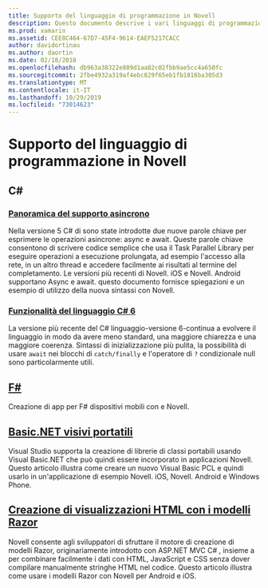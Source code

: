 ```yaml
---
title: Supporto del linguaggio di programmazione in Novell
description: Questo documento descrive i vari linguaggi di programmazione supportati da Novell. Vengono C#illustrati F#i modelli,, Portable Visual Basic.NET e Razor.
ms.prod: xamarin
ms.assetid: CEE8C464-67D7-45F4-9614-EAEF5217CACC
author: davidortinau
ms.author: daortin
ms.date: 02/18/2018
ms.openlocfilehash: db963a38322e809d1aa82c02fbb9ae5cc4a650fc
ms.sourcegitcommit: 2fbe4932a319af4ebc829f65eb1fb1816ba305d3
ms.translationtype: MT
ms.contentlocale: it-IT
ms.lasthandoff: 10/29/2019
ms.locfileid: "73014623"
---
```

# <a name="programming-language-support-in-xamarin"></a>Supporto del linguaggio di programmazione in Novell

## <a name="c"></a>C\#

### <a name="async-support-overviewcross-platformplatformasyncmd"></a>[Panoramica del supporto asincrono](~/cross-platform/platform/async.md)

Nella versione 5 C# di sono state introdotte due nuove parole chiave per esprimere le operazioni asincrone: async e await. Queste parole chiave consentono di scrivere codice semplice che usa il Task Parallel Library per eseguire operazioni a esecuzione prolungata, ad esempio l'accesso alla rete, in un altro thread e accedere facilmente ai risultati al termine del completamento. Le versioni più recenti di Novell. iOS e Novell. Android supportano Async e await. questo documento fornisce spiegazioni e un esempio di utilizzo della nuova sintassi con Novell.

### <a name="c-6-language-featurescross-platformplatformcsharp-sixmd"></a>[Funzionalità del linguaggio C# 6](~/cross-platform/platform/csharp-six.md)

La versione più recente del C# linguaggio-versione 6-continua a evolvere il linguaggio in modo da avere meno standard, una maggiore chiarezza e una maggiore coerenza. Sintassi di inizializzazione più pulita, la possibilità di usare `await` nei blocchi di `catch/finally` e l'operatore di `?` condizionale null sono particolarmente utili.

## <a name="ffsharpindexmd"></a>[F#](fsharp/index.md)

Creazione di app per F# dispositivi mobili con e Novell.

## <a name="portable-visual-basicnetcross-platformplatformvisual-basicindexmd"></a>[Basic.NET visivi portatili](~/cross-platform/platform/visual-basic/index.md)

Visual Studio supporta la creazione di librerie di classi portabili usando Visual Basic.NET che può quindi essere incorporato in applicazioni Novell. Questo articolo illustra come creare un nuovo Visual Basic PCL e quindi usarlo in un'applicazione di esempio Novell. iOS, Novell. Android e Windows Phone.

## <a name="building-html-views-using-razor-templatescross-platformplatformrazor-html-templatesindexmd"></a>[Creazione di visualizzazioni HTML con i modelli Razor](~/cross-platform/platform/razor-html-templates/index.md)

Novell consente agli sviluppatori di sfruttare il motore di creazione di modelli Razor, originariamente introdotto con ASP.NET MVC C# , insieme a per combinare facilmente i dati con HTML, JavaScript e CSS senza dover compilare manualmente stringhe HTML nel codice.
Questo articolo illustra come usare i modelli Razor con Novell per Android e iOS.
